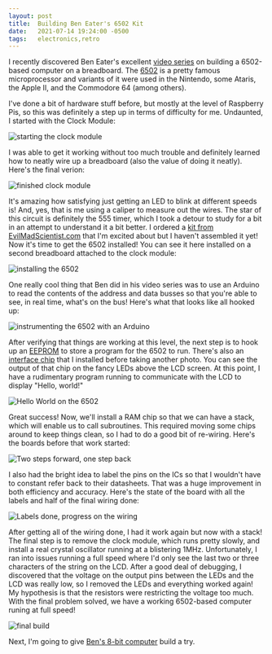 ```yaml
---
layout: post
title:  Building Ben Eater's 6502 Kit
date:   2021-07-14 19:24:00 -0500
tags:   electronics,retro
---
```


I recently discovered Ben Eater's excellent [video
series](https://eater.net/6502) on building a 6502-based computer on a
breadboard. The [6502](https://en.wikipedia.org/wiki/MOS_Technology_6502) is a
pretty famous microprocessor and variants of it were used in the Nintendo, some
Ataris, the Apple II, and the Commodore 64 (among others).

I've done a bit of hardware stuff before, but mostly at the level of Raspberry
Pis, so this was definitely a step up in terms of difficulty for me. Undaunted,
I started with the Clock Module:

![starting the clock module](/assets/clock-module-1.jpg)

I was able to get it working without too much trouble and definitely learned
how to neatly wire up a breadboard (also the value of doing it neatly). Here's
the final verion:

![finished clock module](/assets/clock-module-finished.jpg)

It's amazing how satisfying just getting an LED to blink at different speeds
is! And, yes, that is me using a caliper to measure out the wires. The star of
this circuit is definitely the 555 timer, which I took a detour to study for a
bit in an attempt to understand it a bit better. I ordered a [kit from
EvilMadScientist.com](https://shop.evilmadscientist.com/652) that I'm excited
about but I haven't assembled it yet! Now it's time to get the 6502 installed!
You can see it here installed on a second breadboard attached to the clock
module:

![installing the 6502](/assets/6502-1.jpg)

One really cool thing that Ben did in his video series was to use an Arduino
to read the contents of the address and data busses so that you're able to see,
in real time, what's on the bus! Here's what that looks like all hooked up:

![instrumenting the 6502 with an Arduino](/assets/6502-2.jpg)

After verifying that things are working at this level, the next step is to hook
up an [EEPROM](https://en.wikipedia.org/wiki/EEPROM) to store a program for the
6502 to run. There's also an [interface
chip](https://en.wikipedia.org/wiki/WDC_65C22) that I installed before taking
another photo. You can see the output of that chip on the fancy LEDs above the
LCD screen. At this point, I have a rudimentary program running to communicate
with the LCD to display "Hello, world!"

![Hello World on the 6502](/assets/6502-3.jpg)

Great success! Now, we'll install a RAM chip so that we can have a stack, which
will enable us to call subroutines. This required moving some chips around to
keep things clean, so I had to do a good bit of re-wiring. Here's the boards before
that work started:

![Two steps forward, one step back](/assets/6502-4.jpg)

I also had the bright idea to label the pins on the ICs so that I wouldn't have
to constant refer back to their datasheets. That was a huge improvement in both
efficiency and accuracy. Here's the state of the board with all the labels and
half of the final wiring done:

![Labels done, progress on the wiring](/assets/6502-5.jpg)

After getting all of the wiring done, I had it work again but now with a stack!
The final step is to remove the clock module, which runs pretty slowly, and
install a real crystal oscillator running at a blistering 1MHz. Unfortunately,
I ran into issues running a full speed where I'd only see the last two or three
characters of the string on the LCD. After a good deal of debugging, I
discovered that the voltage on the output pins between the LEDs and the LCD was
really low, so I removed the LEDs and everything worked again! My hypothesis is
that the resistors were restricting the voltage too much. With the final problem
solved, we have a working 6502-based computer runing at full speed!

![final build](/assets/6502-finished.jpg)

Next, I'm going to give [Ben's 8-bit computer](https://eater.net/8bit/) build a try.

